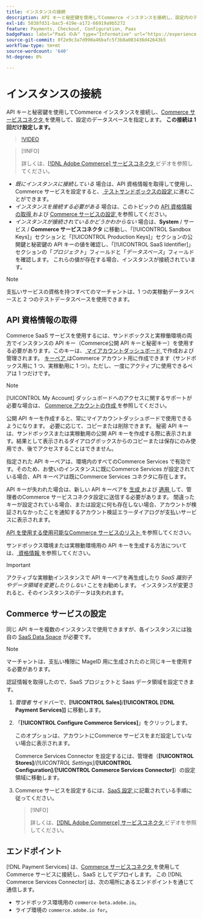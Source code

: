 ```yaml
---
title: インスタンスの接続
description: API キーと秘密鍵を使用してCommerce インスタンスを接続し、設定内のデータスペースを指定します。
exl-id: 5038fd31-bac5-419e-a172-66919a9b5272
feature: Payments, Checkout, Configuration, Paas
badgePaas: label="PaaS のみ" type="Informative" url="https://experienceleague.adobe.com/en/docs/commerce/user-guides/product-solutions" tooltip="Adobe Commerce on Cloud プロジェクト（Adobeが管理する PaaS インフラストラクチャ）およびオンプレミスプロジェクトにのみ適用されます。"
source-git-commit: 0f2e9c3a7d990a46bafc5f3b8a083436d42643b5
workflow-type: tm+mt
source-wordcount: '640'
ht-degree: 0%

---
```



# インスタンスの接続

API キーと秘密鍵を使用してCommerce インスタンスを接続し、[Commerce サービスコネクタ ](https://experienceleague.adobe.com/docs/commerce-merchant-services/user-guides/saas.html) を使用して、設定のデータスペースを指定します。 **この接続は 1 回だけ設定します。**

>[!VIDEO](https://video.tv.adobe.com/v/3447835)

>[!INFO]
>
> 詳しくは、[[!DNL Adobe Commerce]  サービスコネクタ ](https://experienceleague.adobe.com/docs/commerce-learn/tutorials/admin/adobe-commerce-services/configure-adobe-commerce-services-connector.html?lang=en) ビデオを参照してください。

* *既にインスタンスに接続している* 場合は、API 資格情報を取得して使用し、Commerce サービスを設定すると、[ テストサンドボックスの設定 ](https://experienceleague.adobe.com/docs/commerce-merchant-services/payment-services/get-started/sandbox.html) に進むことができます。
* *インスタンスを接続する必要がある* 場合は、このトピックの [API 資格情報の取得 ](#obtain-api-credentials) および [Commerce サービスの設定 ](#configure-commerce-services) を参照してください。
* *インスタンスが接続されているかどうかわからない* 場合は、**System** / サービス / **Commerce サービスコネクタ** に移動し、「[!UICONTROL Sandbox Keys]」セクションと「[!UICONTROL Production Keys]」セクションの公開鍵と秘密鍵の API キーの値を確認し、「[!UICONTROL SaaS Identifier]」セクションの「*プロジェクト*」フィールドと「*データスペース*」フィールドを確認します。 これらの値が存在する場合、インスタンスが接続されています。

>[!NOTE]
>
>支払いサービスの資格を持つすべてのマーチャントは、1 つの実稼動データスペースと 2 つのテストデータスペースを使用できます。

## API 資格情報の取得

Commerce SaaS サービスを使用するには、サンドボックスと実稼働環境の両方でインスタンスの API キー（Commerce公開 API キーと秘密キー）を使用する必要があります。このキーは、[ マイアカウントダッシュボード ](https://account.magento.com/customer/account/login) で作成および管理されます。 [ キーペア ](https://experienceleague.adobe.com/en/docs/commerce-admin/config/services/saas) はCommerce アカウント用に作成できます（サンドボックス用に 1 つ、実稼動用に 1 つ）。ただし、一度にアクティブに使用できるペアは 1 つだけです。

>[!NOTE]
>
>[!UICONTROL My Account] ダッシュボードへのアクセスに関するサポートが必要な場合は、 [Commerce アカウントの作成 ](https://experienceleague.adobe.com/en/docs/commerce-admin/start/commerce-account/commerce-account-create) を参照してください。

公開 API キーを作成すると、常にマイアカウントダッシュボードで使用できるようになります。 必要に応じて、コピーまたは削除できます。 秘密 API キーは、サンドボックスまたは実稼動用の公開 API キーを作成する際に表示されます。結果として表示されるダイアログボックスからのコピーまたは保存にのみ使用でき、後でアクセスすることはできません。

指定された API キーペアは、環境内のすべてのCommerce Services で有効です。そのため、お使いのインスタンスに既にCommerce Services が設定されている場合、API キーペアは既にCommerce Services コネクタに存在します。

API キーが失われた場合は、新しい API キーペアを [ 生成 ](https://experienceleague.adobe.com/docs/commerce-merchant-services/payment-services/get-started/connect.html#generate-an-api-key-and-private-key) および [ 適用 ](https://experienceleague.adobe.com/docs/commerce-merchant-services/payment-services/get-started/connect.html#configure-saas-project) して、管理者のCommerce サービスコネクタ設定に送信する必要があります。 間違ったキーが設定されている場合、または設定に何も存在しない場合、アカウントが検証されなかったことを通知するアカウント検証エラーダイアログが支払いサービスに表示されます。

[API を使用する使用可能なCommerce サービスのリスト ](https://experienceleague.adobe.com/en/docs/commerce-merchant-services/user-guides/integration-services/saas#availableservices) を参照してください。

サンドボックス環境または実稼動環境用の API キーを生成する方法については、[ 資格情報 ](https://experienceleague.adobe.com/docs/commerce-merchant-services/user-guides/saas.html#apikey) を参照してください。

>[!IMPORTANT]
>
>アクティブな実稼動インスタンスで API キーペアを再生成したり *SaaS 識別子やデータ領域を変更したりしない* ことをお勧めします。 インスタンスが変更されると、そのインスタンスのデータは失われます。

## Commerce サービスの設定

同じ API キーを複数のインスタンスで使用できますが、各インスタンスには独自の [SaaS Data Space](https://experienceleague.adobe.com/docs/commerce-merchant-services/user-guides/saas.html#saasenv) が必要です。

>[!NOTE]
>
>マーチャントは、支払い権限に MageID 用に生成されたのと同じキーを使用する必要があります。

認証情報を取得したので、SaaS プロジェクトと Saas データ領域を設定できます。

1. _管理者_ サイドバーで、**[!UICONTROL Sales]**/**[!UICONTROL [!DNL Payment Services]]** に移動します。
1. 「**[!UICONTROL Configure Commerce Services]**」をクリックします。

   このオプションは、アカウントにCommerce サービスをまだ設定していない場合に表示されます。

   Commerce Services Connector を設定するには、管理者（**[!UICONTROL Stores]**/_[!UICONTROL Settings]_/**[!UICONTROL Configuration]**/**[!UICONTROL Commerce Services Connector]**）の設定領域に移動します。

1. Commerce サービスを設定するには、[SaaS 設定 ](https://experienceleague.adobe.com/docs/commerce-merchant-services/user-guides/integration-services/saas.html#saasenv) に記載されている手順に従ってください。

   >[!INFO]
   >
   > 詳しくは、[[!DNL Adobe Commerce]  サービスコネクタ ](https://experienceleague.adobe.com/docs/commerce-learn/tutorials/admin/adobe-commerce-services/configure-adobe-commerce-services-connector.html?lang=en#configuration-faqs) ビデオを参照してください。

## エンドポイント

[!DNL Payment Services] は、[Commerce サービスコネクタ ](https://experienceleague.adobe.com/docs/commerce-merchant-services/user-guides/saas.html) を使用してCommerce サービスに接続し、SaaS としてデプロイします。 この [!DNL Commerce Services Connector] は、次の場所にあるエンドポイントを通じて通信します。

* サンドボックス環境用の `commerce-beta.adobe.io`。
* ライブ環境の `commerce.adobe.io for`。
